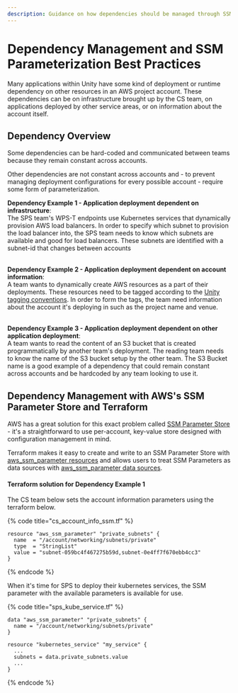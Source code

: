 ```yaml
---
description: Guidance on how dependencies should be managed through SSM parameterization.
---
```


# Dependency Management and SSM Parameterization Best Practices

Many applications within Unity have some kind of deployment or runtime dependency on other resources in an AWS project account. These dependencies can be on infrastructure brought up by the CS team, on applications deployed by other service areas, or on information about the account itself.&#x20;

## Dependency Overview

Some dependencies can be hard-coded and communicated between teams because they remain constant across accounts. &#x20;

Other dependencies are not constant across accounts and - to prevent managing deployment configurations for every possible account - require some form of parameterization.

**Dependency Example 1 - Application deployment dependent on infrastructure**: \
The SPS team's WPS-T endpoints use Kubernetes services that dynamically provision AWS load balancers. In order to specify which subnet to provision the load balancer into, the SPS team needs to know which subnets are available and good for load balancers. These subnets are identified with a subnet-id that changes between accounts

\
**Dependency Example 2 - Application deployment dependent on account information**: \
A team wants to dynamically create AWS resources as a part of their deployments. These resources need to be tagged according to the [Unity tagging conventions](https://unity-sds.gitbook.io/docs/developer-docs/common-services/docs/users-guide/deployment/unity-aws-resource-tagging-conventions). In order to form the tags, the team need information about the account it's deploying in such as the project name and venue.

\
**Dependency Example 3 - Application deployment dependent on other application deployment**: \
A team wants to read the content of an S3 bucket that is created programmatically by another team's deployment. The reading team needs to know the name of the S3 bucket setup by the other team. The S3 Bucket name is a good example of a dependency that could remain constant across accounts and be hardcoded by any team looking to use it.

## Dependency Management with AWS's SSM Parameter Store and Terraform

AWS has a great solution for this exact problem called [SSM Parameter Store](https://docs.aws.amazon.com/systems-manager/latest/userguide/systems-manager-parameter-store.html) - it's a straightforward to use per-account, key-value store designed with configuration management in mind.

Terraform makes it easy to create and write to an SSM Parameter Store with [aws\_ssm\_parameter resources](https://registry.terraform.io/providers/hashicorp/aws/latest/docs/resources/ssm\_parameter) and allows users to treat SSM Parameters as data sources with [aws\_ssm\_parameter data sources](https://registry.terraform.io/providers/hashicorp/aws/latest/docs/data-sources/ssm\_parameter).

#### Terraform solution for Dependency Example 1

The CS team below sets the account information parameters using the terraform below.

{% code title="cs_account_info_ssm.tf" %}
```
resource "aws_ssm_parameter" "private_subnets" {
  name  = "/account/networking/subnets/private"
  type  = "StringList"
  value = "subnet-059bc4f467275b59d,subnet-0e4ff7f670ebb4cc3"
}
```
{% endcode %}

When it's time for SPS to deploy their kubernetes services, the SSM parameter with the available parameters is available for use.

{% code title="sps_kube_service.tf" %}
```
data "aws_ssm_parameter" "private_subnets" {
  name = "/account/networking/subnets/private"
}

resource "kubernetes_service" "my_service" {
  ...
  subnets = data.private_subnets.value
  ...
}
```
{% endcode %}
